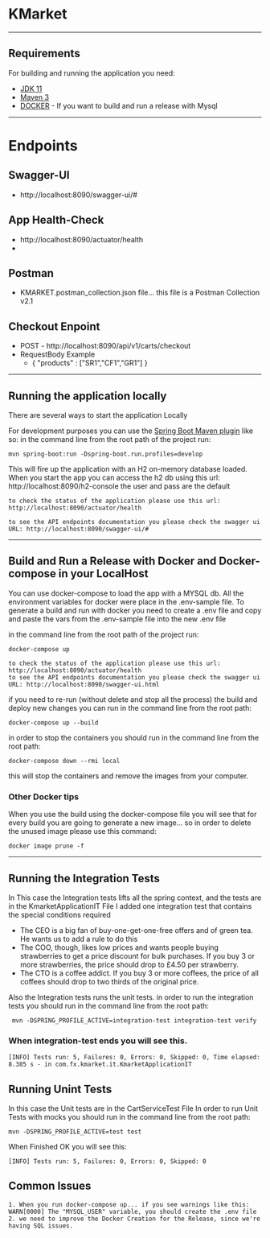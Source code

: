 # KMarket
-----------

## Requirements

For building and running the application you need:

- [JDK 11](https://www.oracle.com/es/java/technologies/javase/jdk11-archive-downloads.html)
- [Maven 3](https://maven.apache.org)
- [DOCKER](https://docs.docker.com/install/) - If you want to build and run a release with Mysql

----------------------
# Endpoints

## Swagger-UI
- http://localhost:8090/swagger-ui/#

## App Health-Check
- http://localhost:8090/actuator/health
- 
## Postman
- KMARKET.postman_collection.json file... this file is a Postman Collection v2.1

## Checkout Enpoint
- POST - http://localhost:8090/api/v1/carts/checkout
- RequestBody Example
  - {
       "products" : ["SR1","CF1","GR1"]
    }
----------------------
## Running the application locally

There are several ways to start the application Locally

For development purposes you can use the [Spring Boot Maven plugin](https://docs.spring.io/spring-boot/docs/current/reference/html/build-tool-plugins-maven-plugin.html) like so:
in the command line from the root path of the project run:

```shell
mvn spring-boot:run -Dspring-boot.run.profiles=develop
```
This will fire up the application with an H2 on-memory database loaded. When you start the app you can access the
h2 db using this url: http://localhost:8090/h2-console
the user and pass are the default

```
to check the status of the application please use this url: http://localhost:8090/actuator/health

to see the API endpoints documentation you please check the swagger ui URL: http://localhost:8090/swagger-ui/#
```
-------------

## Build and Run a Release with Docker and Docker-compose in your LocalHost

You can use docker-compose to load the app with a MYSQL db.
All the environment variables for docker were place in the .env-sample file.
To generate a build and run with docker you need to create a .env file and copy and paste the vars from the .env-sample
file into the new .env file

in the command line from the root path of the project run:
```shell
docker-compose up
```

```
to check the status of the application please use this url: http://localhost:8090/actuator/health
to see the API endpoints documentation you please check the swagger ui URL: http://localhost:8090/swagger-ui.html
```

if you need to re-run (without delete and stop all the process) the build and deploy
new changes you can run in the command line from the root path:
```shell
docker-compose up --build
```

in order to stop the containers you should run in the command line from the root path:
```shell
docker-compose down --rmi local
```
this will stop the containers and remove the images from your computer.
### Other Docker tips

When you use the build using the docker-compose file you will see that for every build you are going to generate
a new image... so in order to delete the unused image please use this command:

```shell
docker image prune -f
```

-------------------------

## Running the Integration Tests
In This case the Integration tests lifts all the spring context, and the tests are in the KmarketApplicationIT File
I added one integration test that contains the special conditions required
- The CEO is a big fan of buy-one-get-one-free offers and of green tea. He wants us to add a rule to do this
- The COO, though, likes low prices and wants people buying strawberries to get a price discount for bulk purchases. If you buy 3 or more strawberries, the price should drop to £4.50 per strawberry.
- The CTO is a coffee addict. If you buy 3 or more coffees, the price of all coffees should drop to two thirds of the original price.

Also the Integration tests runs the unit tests.
in order to run the integration tests you should run in the command line from the root path:
```shell
 mvn -DSPRING_PROFILE_ACTIVE=integration-test integration-test verify  
```
### When integration-test ends you will see this.
```
[INFO] Tests run: 5, Failures: 0, Errors: 0, Skipped: 0, Time elapsed: 8.385 s - in com.fx.kmarket.it.KmarketApplicationIT
```

## Running Unint Tests
In this case the Unit tests are in the CartServiceTest File
In order to run Unit Tests with mocks you should run in the command line from the root path:
```shell
mvn -DSPRING_PROFILE_ACTIVE=test test
```
When Finished OK you will see this:
```shell
[INFO] Tests run: 5, Failures: 0, Errors: 0, Skipped: 0
```

## Common Issues
    1. When you run docker-compose up... if you see warnings like this: WARN[0000] The "MYSQL_USER" variable, you should create the .env file
    2. we need to improve the Docker Creation for the Release, since we're having SQL issues.

